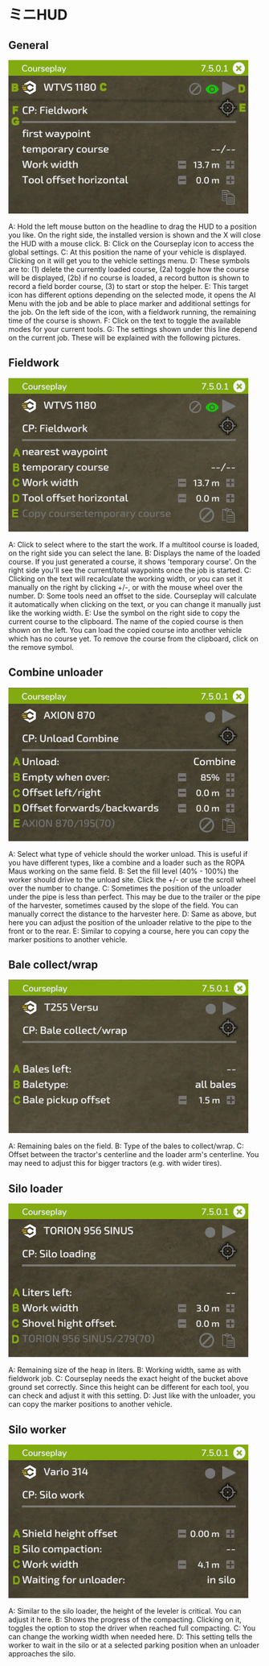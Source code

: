 # ミニHUD

## General

![Image](../assets/images/minihudhelp_general_0_0_478_305.png)


A: Hold the left mouse button on the headline to drag the HUD to a position you like. On the right side, the installed version is shown and the X will close the HUD with a mouse click.
B: Click on the Courseplay icon to access the global settings.
C: At this position the name of your vehicle is displayed. Clicking on it will get you to the vehicle settings menu.
D: These symbols are to: (1) delete the currently loaded course, (2a) toggle how the course will be displayed, (2b) if no course is loaded, a record button is shown to record a field border course, (3) to start or stop the helper.
E: This target icon has different options depending on the selected mode, it opens the AI Menu with the job and be able to place marker and additional settings for the job. On the left side of the icon, with a fieldwork running, the remaining time of the course is shown.
F: Click on the text to toggle the available modes for your current tools.
G: The settings shown under this line depend on the current job. These will be explained with the following pictures.


## Fieldwork

![Image](../assets/images/minihudhelp_fieldwork_0_0_478_305.png)


A: Click to select where to the start the work. If a multitool course is loaded, on the right side you can select the lane.
B: Displays the name of the loaded course. If you just generated a course, it shows 'temporary course'. On the right side you'll see the current/total waypoints once the job is started.
C: Clicking on the text will recalculate the working width, or you can set it manually on the right by clicking +/-, or with the mouse wheel over the number.
D: Some tools need an offset to the side. Courseplay will calculate it automatically when clicking on the text, or you can change it manually just like the working width.
E: Use the symbol on the right side to copy the current course to the clipboard. The name of the copied course is then shown on the left. You can load the copied course into another vehicle which has no course yet. To remove the course from the clipboard, click on the remove symbol.


## Combine unloader

![Image](../assets/images/minihudhelp_combineunload_0_0_478_305.png)


A: Select what type of vehicle should the worker unload. This is useful if you have different types, like a combine and a loader such as the ROPA Maus working on the same field.
B: Set the fill level (40% - 100%) the worker should drive to the unload site. Click the +/- or use the scroll wheel over the number to change.
C: Sometimes the position of the unloader under the pipe is less than perfect. This may be due to the trailer or the pipe of the harvester, sometimes caused by the slope of the field. You can manually correct the distance to the harvester here.
D: Same as above, but here you can adjust the position of the unloader relative to the pipe to the front or to the rear.
E: Similar to copying a course, here you can copy the marker positions to another vehicle.


## Bale collect/wrap

![Image](../assets/images/minihudhelp_balecollect_0_0_478_305.png)


A: Remaining bales on the field.
B: Type of the bales to collect/wrap.
C: Offset between the tractor's centerline and the loader arm's centerline. You may need to adjust this for bigger tractors (e.g. with wider tires).


## Silo loader

![Image](../assets/images/minihudhelp_siloloader_0_0_478_305.png)


A: Remaining size of the heap in liters.
B: Working width, same as with fieldwork job.
C: Courseplay needs the exact height of the bucket above ground set correctly. Since this height can be different for each tool, you can check and adjust it with this setting.
D: Just like with the unloader, you can copy the marker positions to another vehicle.


## Silo worker

![Image](../assets/images/minihudhelp_siloworker_0_0_478_305.png)


A: Similar to the silo loader, the height of the leveler is critical. You can adjust it here.
B: Shows the progress of the compacting. Clicking on it, toggles the option to stop the driver when reached full compacting.
C: You can change the working width when needed here.
D: This setting tells the worker to wait in the silo or at a selected parking position when an unloader approaches the silo.


